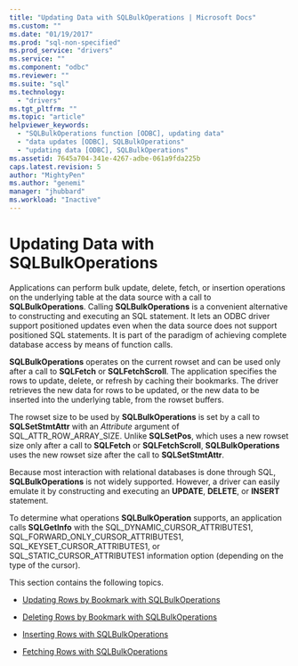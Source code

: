 ```yaml
---
title: "Updating Data with SQLBulkOperations | Microsoft Docs"
ms.custom: ""
ms.date: "01/19/2017"
ms.prod: "sql-non-specified"
ms.prod_service: "drivers"
ms.service: ""
ms.component: "odbc"
ms.reviewer: ""
ms.suite: "sql"
ms.technology: 
  - "drivers"
ms.tgt_pltfrm: ""
ms.topic: "article"
helpviewer_keywords: 
  - "SQLBulkOperations function [ODBC], updating data"
  - "data updates [ODBC], SQLBulkOperations"
  - "updating data [ODBC], SQLBulkOperations"
ms.assetid: 7645a704-341e-4267-adbe-061a9fda225b
caps.latest.revision: 5
author: "MightyPen"
ms.author: "genemi"
manager: "jhubbard"
ms.workload: "Inactive"
---
```

# Updating Data with SQLBulkOperations
Applications can perform bulk update, delete, fetch, or insertion operations on the underlying table at the data source with a call to **SQLBulkOperations**. Calling **SQLBulkOperations** is a convenient alternative to constructing and executing an SQL statement. It lets an ODBC driver support positioned updates even when the data source does not support positioned SQL statements. It is part of the paradigm of achieving complete database access by means of function calls.  
  
 **SQLBulkOperations** operates on the current rowset and can be used only after a call to **SQLFetch** or **SQLFetchScroll**. The application specifies the rows to update, delete, or refresh by caching their bookmarks. The driver retrieves the new data for rows to be updated, or the new data to be inserted into the underlying table, from the rowset buffers.  
  
 The rowset size to be used by **SQLBulkOperations** is set by a call to **SQLSetStmtAttr** with an *Attribute* argument of SQL_ATTR_ROW_ARRAY_SIZE. Unlike **SQLSetPos**, which uses a new rowset size only after a call to **SQLFetch** or **SQLFetchScroll**, **SQLBulkOperations** uses the new rowset size after the call to **SQLSetStmtAttr**.  
  
 Because most interaction with relational databases is done through SQL, **SQLBulkOperations** is not widely supported. However, a driver can easily emulate it by constructing and executing an **UPDATE**, **DELETE**, or **INSERT** statement.  
  
 To determine what operations **SQLBulkOperation** supports, an application calls **SQLGetInfo** with the SQL_DYNAMIC_CURSOR_ATTRIBUTES1, SQL_FORWARD_ONLY_CURSOR_ATTRIBUTES1, SQL_KEYSET_CURSOR_ATTRIBUTES1, or SQL_STATIC_CURSOR_ATTRIBUTES1 information option (depending on the type of the cursor).  
  
 This section contains the following topics.  
  
-   [Updating Rows by Bookmark with SQLBulkOperations](../../../odbc/reference/develop-app/updating-rows-by-bookmark-with-sqlbulkoperations.md)  
  
-   [Deleting Rows by Bookmark with SQLBulkOperations](../../../odbc/reference/develop-app/deleting-rows-by-bookmark-with-sqlbulkoperations.md)  
  
-   [Inserting Rows with SQLBulkOperations](../../../odbc/reference/develop-app/inserting-rows-with-sqlbulkoperations.md)  
  
-   [Fetching Rows with SQLBulkOperations](../../../odbc/reference/develop-app/fetching-rows-with-sqlbulkoperations.md)
